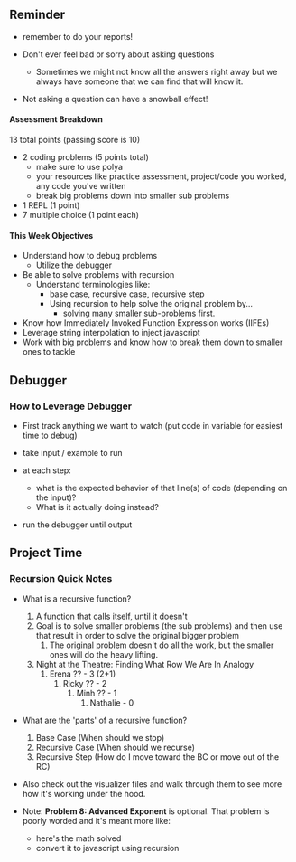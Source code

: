 ## Reminder
- remember to do your reports!

- Don't ever feel bad or sorry about asking questions
  - Sometimes we might not know all the answers right away but we always have someone that we can find that will know it.
  
- Not asking a question can have a snowball effect!


#### Assessment Breakdown
13 total points (passing score is 10)
- 2 coding problems (5 points total)
	- make sure to use polya
	- your resources like practice assessment, project/code you worked, any code you've written
	- break big problems down into smaller sub problems
- 1 REPL (1 point)
- 7 multiple choice (1 point each)

#### This Week Objectives
- Understand how to debug problems
  - Utilize the debugger
- Be able to solve problems with recursion
  - Understand terminologies like:
    -  base case, recursive case, recursive step
    -  Using recursion to help solve the original problem by...
       -  solving many smaller sub-problems first.
- Know how Immediately Invoked Function Expression works (IIFEs)
- Leverage string interpolation to inject javascript 
- Work with big problems and know how to break them down to smaller ones to tackle

## Debugger

### How to Leverage Debugger
- First track anything we want to watch (put code in variable for easiest time to debug)

- take input / example to run

- at each step:
	- what is the expected behavior of that line(s) of code (depending on the input)? 
	- What is it actually doing instead?

- run the debugger until output

## Project Time

### Recursion Quick Notes
- What is a recursive function?
  1. A function that calls itself, until it doesn't
  2. Goal is to solve smaller problems (the sub problems) and then use that result in order to solve the original bigger problem
     1. The original problem doesn't do all the work, but the smaller ones will do the heavy lifting.
  3. Night at the Theatre: Finding What Row We Are In Analogy
     1. Erena ?? - 3 (2+1)
        1. Ricky ?? - 2
           1. Minh ?? - 1
              1. Nathalie - 0



- What are the 'parts' of a recursive function?
  1. Base Case (When should we stop)
  2. Recursive Case (When should we recurse)
  3. Recursive Step (How do I move toward the BC or move out of the RC)

- Also check out the visualizer files and walk through them to see more how it's working under the hood.

- Note: **Problem 8: Advanced Exponent** is optional. That problem is poorly worded and it's meant more like:
  - here's the math solved
  - convert it to javascript using recursion